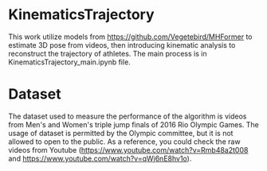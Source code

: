 # KinematicsTrajectory
This work utilize models from https://github.com/Vegetebird/MHFormer to estimate 3D pose from videos, then introducing kinematic analysis to reconstruct the trajectory of athletes. The main process is in KinematicsTrajectory_main.ipynb file.

# Dataset
The dataset used to measure the performance of the algorithm is videos from Men's and Women's triple jump finals of 2016 Rio Olympic Games. The usage of dataset is permitted by the Olympic committee, but it is not allowed to open to the public. As a reference, you could check the raw videos from Youtube (https://www.youtube.com/watch?v=Rmb48a2t008 and https://www.youtube.com/watch?v=qWj6nE8hv1o).
